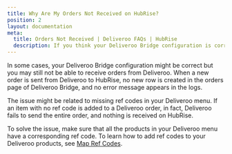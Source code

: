 ```yaml
---
title: Why Are My Orders Not Received on HubRise?
position: 2
layout: documentation
meta:
  title: Orders Not Received | Deliveroo FAQs | HubRise
  description: If you think your Deliveroo Bridge configuration is correct and you still do not receive orders from Deliveroo, there might be products with missing ref codes in your menu.
---
```


In some cases, your Deliveroo Bridge configuration might be correct but you may still not be able to receive orders from Deliveroo. When a new order is sent from Deliveroo to HubRise, no new row is created in the orders page of Deliveroo Bridge, and no error message appears in the logs.

The issue might be related to missing ref codes in your Deliveroo menu. If an item with no ref code is added to a Deliveroo order, in fact, Deliveroo fails to send the entire order, and nothing is received on HubRise.

To solve the issue, make sure that all the products in your Deliveroo menu have a corresponding ref code. To learn how to add ref codes to your Deliveroo products, see [Map Ref Codes](/apps/deliveroo/map-ref-codes).
